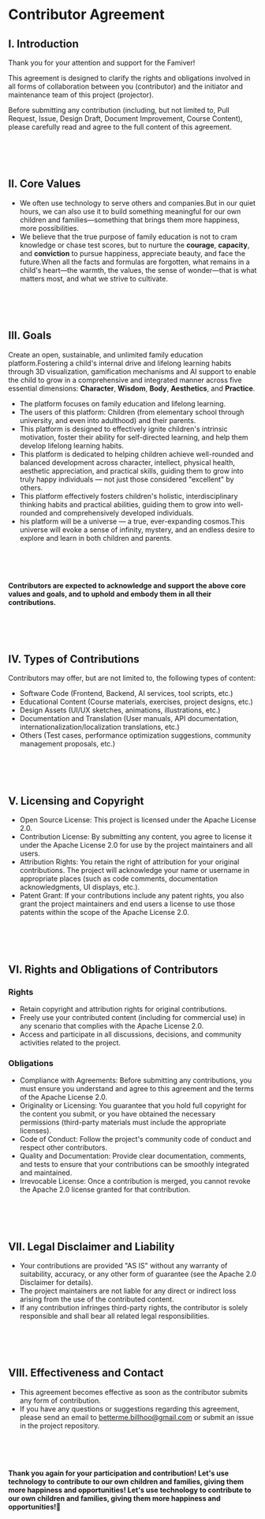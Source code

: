 # Contributor Agreement

## I. Introduction

Thank you for your attention and support for the Famiver!

This agreement is designed to clarify the rights and obligations involved in all forms of collaboration between you (contributor) and the initiator and maintenance team of this project (projector).

Before submitting any contribution (including, but not limited to, Pull Request, Issue, Design Draft, Document Improvement, Course Content), please carefully read and agree to the full content of this agreement.

<br/><br/><br/>

## II. Core Values

- We often use technology to serve others and companies.But in our quiet hours, we can also use it to build something meaningful for our own children and families—something that brings them more happiness, more possibilities.
- We believe that the true purpose of family education is not to cram knowledge or chase test scores, but to nurture the **courage**, **capacity**, and **conviction** to pursue happiness, appreciate beauty, and face the future.When all the facts and formulas are forgotten, what remains in a child's heart—the warmth, the values, the sense of wonder—that is what matters most, and what we strive to cultivate.

<br/><br/><br/>

## III. Goals

Create an open, sustainable, and unlimited family education platform.Fostering a child's internal drive and lifelong learning habits through 3D visualization, gamification mechanisms and AI support to enable the child to grow in a comprehensive and integrated manner across five essential dimensions: **Character**, **Wisdom**, **Body**, **Aesthetics**, and **Practice**.

- The platform focuses on family education and lifelong learning.
- The users of this platform: Children (from elementary school through university, and even into adulthood) and their parents.
- This platform is designed to effectively ignite children's intrinsic motivation, foster their ability for self-directed learning, and help them develop lifelong learning habits.
- This platform is dedicated to helping children achieve well-rounded and balanced development across character, intellect, physical health, aesthetic appreciation, and practical skills, guiding them to grow into truly happy individuals — not just those considered "excellent" by others.
- This platform effectively fosters children's holistic, interdisciplinary thinking habits and practical abilities, guiding them to grow into well-rounded and comprehensively developed individuals.
- his platform will be a universe — a true, ever-expanding cosmos.This universe will evoke a sense of infinity, mystery, and an endless desire to explore and learn in both children and parents.

<br/><br/><br/>

**Contributors are expected to acknowledge and support the above core values and goals, and to uphold and embody them in all their contributions.**

<br/><br/><br/>

## IV. Types of Contributions

Contributors may offer, but are not limited to, the following types of content:

- Software Code (Frontend, Backend, AI services, tool scripts, etc.)
- Educational Content (Course materials, exercises, project designs, etc.)
- Design Assets (UI/UX sketches, animations, illustrations, etc.)
- Documentation and Translation (User manuals, API documentation, internationalization/localization translations, etc.)
- Others (Test cases, performance optimization suggestions, community management proposals, etc.)

<br/><br/><br/>

## V. Licensing and Copyright

- Open Source License: This project is licensed under the Apache License 2.0.
- Contribution License: By submitting any content, you agree to license it under the Apache License 2.0 for use by the project maintainers and all users.
- Attribution Rights: You retain the right of attribution for your original contributions. The project will acknowledge your name or username in appropriate places (such as code comments, documentation acknowledgments, UI displays, etc.).
- Patent Grant: If your contributions include any patent rights, you also grant the project maintainers and end users a license to use those patents within the scope of the Apache License 2.0.

<br/><br/><br/>

## VI. Rights and Obligations of Contributors

### Rights

- Retain copyright and attribution rights for original contributions.
- Freely use your contributed content (including for commercial use) in any scenario that complies with the Apache License 2.0.
- Access and participate in all discussions, decisions, and community activities related to the project.

### Obligations

- Compliance with Agreements: Before submitting any contributions, you must ensure you understand and agree to this agreement and the terms of the Apache License 2.0.
- Originality or Licensing: You guarantee that you hold full copyright for the content you submit, or you have obtained the necessary permissions (third-party materials must include the appropriate licenses).
- Code of Conduct: Follow the project's community code of conduct and respect other contributors.
- Quality and Documentation: Provide clear documentation, comments, and tests to ensure that your contributions can be smoothly integrated and maintained.
- Irrevocable License: Once a contribution is merged, you cannot revoke the Apache 2.0 license granted for that contribution.

<br/><br/><br/>

## VII. Legal Disclaimer and Liability

- Your contributions are provided "AS IS" without any warranty of suitability, accuracy, or any other form of guarantee (see the Apache 2.0 Disclaimer for details).
- The project maintainers are not liable for any direct or indirect loss arising from the use of the contributed content.
- If any contribution infringes third-party rights, the contributor is solely responsible and shall bear all related legal responsibilities.

<br/><br/><br/>

## VIII. Effectiveness and Contact

- This agreement becomes effective as soon as the contributor submits any form of contribution.
- If you have any questions or suggestions regarding this agreement, please send an email to betterme.billhoo@gmail.com or submit an issue in the project repository.

<br/><br/><br/>

**Thank you again for your participation and contribution! Let's use technology to contribute to our own children and families, giving them more happiness and opportunities! Let's use technology to contribute to our own children and families, giving them more happiness and opportunities!🌟**

<br/><br/><br/>
